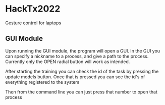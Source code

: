 # HackTx2022
Gesture control for laptops

## GUI Module
Upon running the GUI module, the program will open a GUI. In the GUI you can specify a nickname to a process, 
and give a path to the process. Currently only the OPEN radial button will work as intended.

After starting the training you can check the id of the task by pressing the update models button.
Once that is pressed you can see the id's of everything registered to the system

Then from the command line you can just press that number to open that process